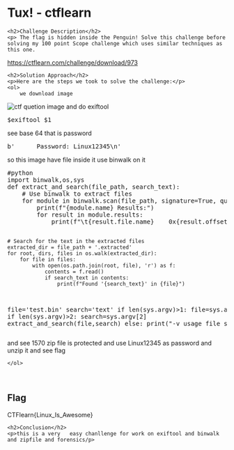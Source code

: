 <!DOCTYPE html>
<html>

<body>
    <h1>Tux! - ctflearn</h1>

    <h2>Challenge Description</h2>
    <p> The flag is hidden inside the Penguin! Solve this challenge before solving my 100 point Scope challenge which uses similar techniques as this one.
https://ctflearn.com/challenge/download/973
</p>
 
    <h2>Solution Approach</h2>
    <p>Here are the steps we took to solve the challenge:</p>
    <ol>
        we download image
 <img src=" https://cybersecctf.github.io/blog/2024/practice/ctflearn/Tux/973.png" alt="ctf quetion image" class="inline"/>
and do exiftool  
<pre>
$exiftool $1
</pre>
 see base 64 that is password  <pre>b'      Password: Linux12345\n'</pre>    so this image have 
file inside it use binwalk on it
<pre>
#python
import binwalk,os,sys
def extract_and_search(file_path, search_text):
    # Use binwalk to extract files
    for module in binwalk.scan(file_path, signature=True, quiet=False, extract=True):
        print(f"{module.name} Results:")
        for result in module.results:
            print(f"\t{result.file.name}    0x{result.offset:X}    {result.description}")

    # Search for the text in the extracted files
    extracted_dir = file_path + '.extracted'
    for root, dirs, files in os.walk(extracted_dir):
        for file in files:
            with open(os.path.join(root, file), 'r') as f:
                contents = f.read()
                if search_text in contents:
                    print(f"Found '{search_text}' in {file}")

file='test.bin'
search='text'
if len(sys.argv)>1:
 file=sys.argv[1]
if len(sys.argv)>2:
 search=sys.argv[2]
 extract_and_search(file,search)
else:
   print("-v usage file search")
</pre>
and see 1570 zip file is protected and use Linux12345 as password and unzip it and see flag
    
    </ol>
<br>
    <h2>Flag</h2>
    <p class="flag">CTFlearn{Linux_Is_Awesome}
</p>

    <h2>Conclusion</h2>
    <p>this is a very   easy chanllenge for work on exiftool and binwalk and zipfile and forensics/p>
</body>
</html>


